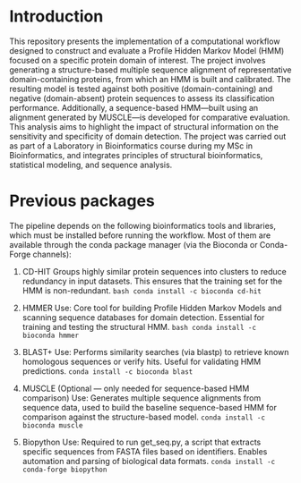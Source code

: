 # Introduction
This repository presents the implementation of a computational workflow designed to construct and evaluate a Profile Hidden Markov Model (HMM) focused on a specific protein domain of interest. The project involves generating a structure-based multiple sequence alignment of representative domain-containing proteins, from which an HMM is built and calibrated. The resulting model is tested against both positive (domain-containing) and negative (domain-absent) protein sequences to assess its classification performance. Additionally, a sequence-based HMM—built using an alignment generated by MUSCLE—is developed for comparative evaluation. This analysis aims to highlight the impact of structural information on the sensitivity and specificity of domain detection. The project was carried out as part of a Laboratory in Bioinformatics course during my MSc in Bioinformatics, and integrates principles of structural bioinformatics, statistical modeling, and sequence analysis.
# Previous packages
The pipeline depends on the following bioinformatics tools and libraries, which must be installed before running the workflow. Most of them are available through the conda package manager (via the Bioconda or Conda-Forge channels):
1. CD-HIT
  Groups highly similar protein sequences into clusters to reduce redundancy in input datasets. This ensures that the training set for the HMM is non-redundant.
```bash conda install -c bioconda cd-hit```
2. HMMER
  Use: Core tool for building Profile Hidden Markov Models and scanning sequence databases for domain detection. Essential for training and testing the structural HMM.
```bash conda install -c bioconda hmmer```

5. BLAST+
  Use: Performs similarity searches (via blastp) to retrieve known homologous sequences or verify hits. Useful for validating HMM predictions.
  ```conda install -c bioconda blast```

6. MUSCLE (Optional — only needed for sequence-based HMM comparison)
  Use: Generates multiple sequence alignments from sequence data, used to build the baseline sequence-based HMM for comparison against the structure-based model.
  ```conda install -c bioconda muscle```

7. Biopython
  Use: Required to run get_seq.py, a script that extracts specific sequences from FASTA files based on identifiers. Enables automation and parsing of biological data formats.
  ```conda install -c conda-forge biopython```
